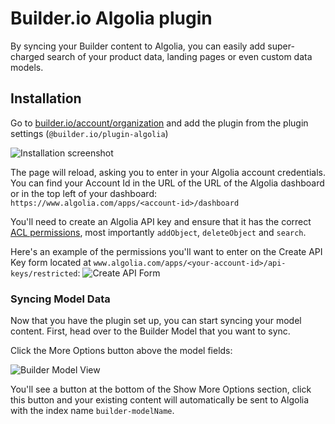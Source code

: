 # Builder.io Algolia plugin

By syncing your Builder content to Algolia, you can easily add super-charged search of your product data, landing pages or even custom data models.

## Installation

Go to [builder.io/account/organization](https://builder.io/account/organization) and add the plugin from the plugin settings (`@builder.io/plugin-algolia`)

![Installation screenshot](https://cdn.builder.io/api/v1/image/assets%2Fc323eb63ba4f413fb404381a691aff97%2Fc15c13b0d4c84a2da793df52f0564b42)

The page will reload, asking you to enter in your Algolia account credentials. You can find your Account Id in the URL of the URL of the Algolia dashboard or in the top left of your dashboard:
`https://www.algolia.com/apps/<account-id>/dashboard`

You'll need to create an Algolia API key and ensure that it has the correct [ACL permissions](https://www.algolia.com/doc/guides/security/api-keys/#rights-and-restrictions), most importantly `addObject`, `deleteObject` and `search`.

Here's an example of the permissions you'll want to enter on the Create API Key form located at `www.algolia.com/apps/<your-account-id>/api-keys/restricted`:
![Create API Form](https://cdn.builder.io/api/v1/image/assets%2Fc323eb63ba4f413fb404381a691aff97%2Fb6a16f09c5df496d8160e02da7b2bc2a)

### Syncing Model Data

Now that you have the plugin set up, you can start syncing your model content. First, head over to the Builder Model that you want to sync.

Click the More Options button above the model fields:

![Builder Model View](https://cdn.builder.io/api/v1/image/assets%2Fc323eb63ba4f413fb404381a691aff97%2F40b999183f0c4335afce0729b0f930d5)

You'll see a button at the bottom of the Show More Options section, click this button and your existing content will automatically be sent to Algolia with the index name `builder-modelName`.
